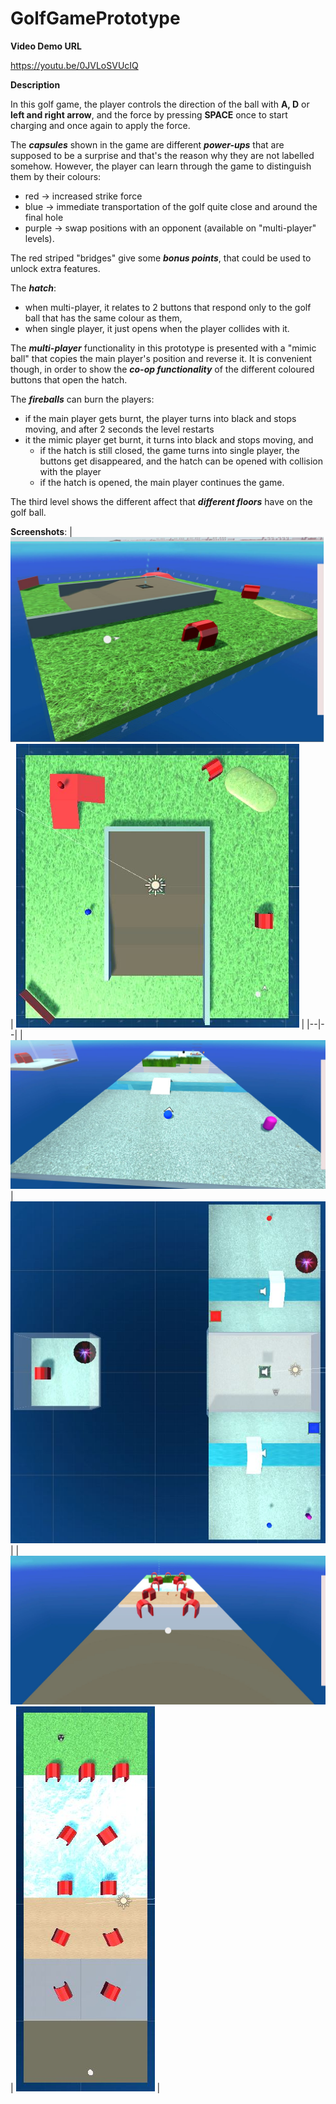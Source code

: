 # GolfGamePrototype
**Video Demo URL**

https://youtu.be/0JVLoSVUcIQ 

**Description**

In this golf game, the player controls the direction of the ball with **A, D** or **left and right arrow**, and the force by pressing **SPACE** once to start charging and once again to apply the force. 

The ***capsules*** shown in the game are different ***power-ups*** that are supposed to be a surprise and that's the reason why they are not labelled somehow. However, the player can learn through the game to distinguish them by their colours:
 - red -> increased strike force
 - blue -> immediate transportation of the golf quite close and around the final hole
 - purple -> swap positions with an opponent (available on "multi-player" levels).

The red striped "bridges" give some ***bonus points***, that could be used to unlock extra features.

The ***hatch***:
- when multi-player, it relates to 2 buttons that respond only to the golf ball that has the same colour as them,
- when single player, it just opens when the player collides with it.

The ***multi-player*** functionality in this prototype is presented with a "mimic ball" that copies the main player's position and reverse it. It is convenient though, in order to show the ***co-op functionality*** of the different coloured buttons that open the hatch.

The ***fireballs*** can burn the players:
 - if the main player gets burnt, the player turns into black and stops moving, and after 2 seconds the level restarts
 - it the mimic player get burnt, it turns into black and stops moving, and
	 - if the hatch is still closed, the game turns into single player, the buttons get disappeared, and the hatch can be opened with collision with the player
	 - if the hatch is opened, the main player continues the game.
  
The third level shows the different affect that ***different floors*** have on the golf ball.

**Screenshots**:
|![Level1_3D](https://github.com/sopa92/GolfGamePrototype/blob/master/Screenshots/Level1_3D.JPG)| ![Level1 Top View](https://github.com/sopa92/GolfGamePrototype/blob/master/Screenshots/Level1_top_view.JPG) |
|--|--|
|![Level2_3D](https://github.com/sopa92/GolfGamePrototype/blob/master/Screenshots/Level2_3D.JPG)| ![Level2 Top View](https://github.com/sopa92/GolfGamePrototype/blob/master/Screenshots/Level2_top_view.JPG) |
|![Level3_3D](https://github.com/sopa92/GolfGamePrototype/blob/master/Screenshots/Level3_3D.JPG)| ![Level3 Top View](https://github.com/sopa92/GolfGamePrototype/blob/master/Screenshots/Level3_top_view.JPG) |
